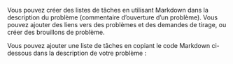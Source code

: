 Vous pouvez créer des listes de tâches en utilisant Markdown dans la description du problème (commentaire d’ouverture d’un problème). Vous pouvez ajouter des liens vers des problèmes et des demandes de tirage, ou créer des brouillons de problème.

Vous pouvez ajouter une liste de tâches en copiant le code Markdown ci-dessous dans la description de votre problème :
